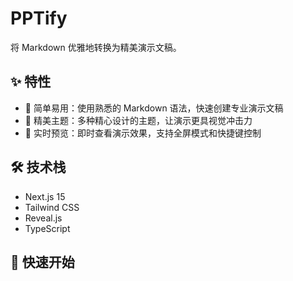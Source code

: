 # PPTify

将 Markdown 优雅地转换为精美演示文稿。

## ✨ 特性

- 🚀 简单易用：使用熟悉的 Markdown 语法，快速创建专业演示文稿
- 🎨 精美主题：多种精心设计的主题，让演示更具视觉冲击力
- 👀 实时预览：即时查看演示效果，支持全屏模式和快捷键控制

## 🛠️ 技术栈

- Next.js 15
- Tailwind CSS
- Reveal.js
- TypeScript

## 🚀 快速开始
